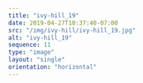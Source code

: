 ```yaml
---
title: "ivy-hill_19"
date: 2019-04-27T10:37:40-07:00
src: "/img/ivy-hill/ivy-hill_19.jpg"
alt: "ivy-hill_19"
sequence: 11
type: "image"
layout: "single"
orientation: "horizontal"
---
```

